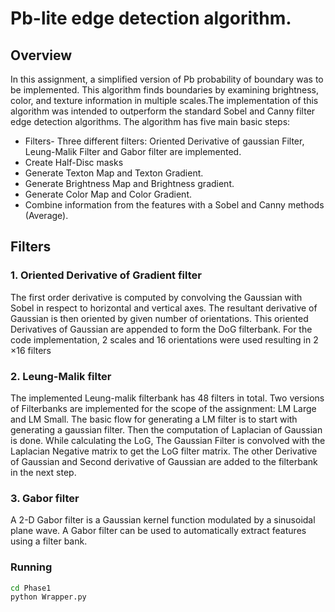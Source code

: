 # Pb-lite edge detection algorithm.

## Overview
In this assignment, a simplified version of Pb probability of boundary was to be implemented. This algorithm finds boundaries by examining brightness, color, and texture information in multiple scales.The implementation of this algorithm was intended to outperform the standard Sobel and Canny filter edge detection algorithms. The algorithm has five main basic steps:
- Filters- Three different filters: Oriented Derivative of gaussian Filter, Leung-Malik Filter and Gabor filter are implemented.
- Create Half-Disc masks
- Generate Texton Map and Texton Gradient.
- Generate Brightness Map and Brightness gradient.
- Generate Color Map and Color Gradient.
- Combine information from the features with a Sobel and
Canny methods (Average).

## Filters
### 1. Oriented Derivative of Gradient filter
The first order derivative is computed by convolving the Gaussian with Sobel in respect to horizontal and vertical axes. The resultant derivative of Gaussian is then oriented by given number of orientations. This oriented Derivatives of Gaussian are appended to form the DoG filterbank. For the code implementation, 2 scales and 16 orientations were used resulting in 2 ×16 filters

### 2. Leung-Malik filter
The implemented Leung-malik filterbank has 48 filters in total. Two versions of Filterbanks are implemented for the scope of the assignment: LM Large and LM Small. The basic flow for generating a LM filter is to start with generating a gaussian filter. Then the computation of Laplacian of Gaussian is done. While calculating the LoG, The Gaussian Filter is convolved with the Laplacian Negative matrix to get the LoG filter matrix. The other Derivative of Gaussian and Second derivative of Gaussian are added to the filterbank in the next step.

### 3. Gabor filter
A 2-D Gabor filter is a Gaussian kernel function modulated by a sinusoidal plane wave. A Gabor filter can be used to automatically extract features using a filter bank.

### Running
```sh
cd Phase1
python Wrapper.py
```
